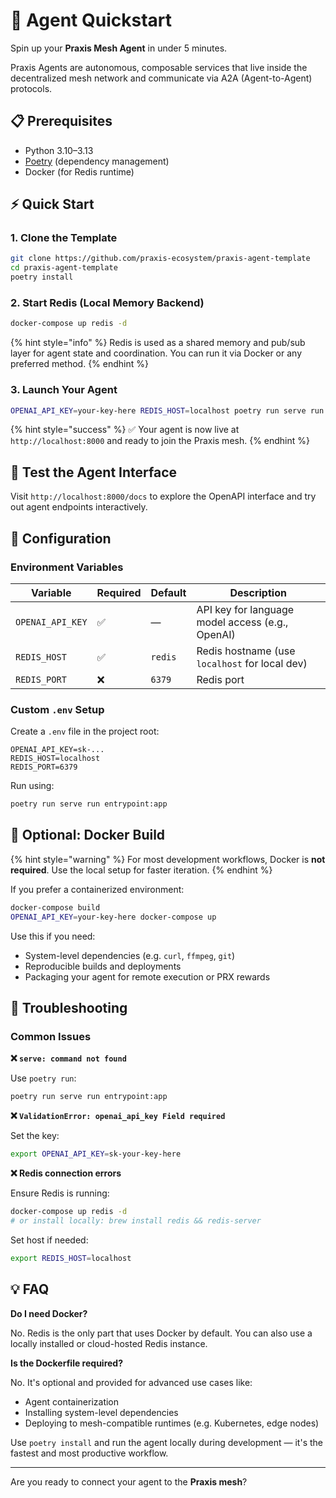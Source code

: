 # 🚀 Agent Quickstart

Spin up your **Praxis Mesh Agent** in under 5 minutes.

Praxis Agents are autonomous, composable services that live inside the decentralized mesh network and communicate via A2A (Agent-to-Agent) protocols.

## 📋 Prerequisites

- Python 3.10–3.13
- [Poetry](https://python-poetry.org/) (dependency management)
- Docker (for Redis runtime)

## ⚡ Quick Start

### 1. Clone the Template

```bash
git clone https://github.com/praxis-ecosystem/praxis-agent-template
cd praxis-agent-template
poetry install
````

### 2. Start Redis (Local Memory Backend)

```bash
docker-compose up redis -d
```

{% hint style="info" %}
Redis is used as a shared memory and pub/sub layer for agent state and coordination. You can run it via Docker or any preferred method.
{% endhint %}

### 3. Launch Your Agent

```bash
OPENAI_API_KEY=your-key-here REDIS_HOST=localhost poetry run serve run entrypoint:app
```

{% hint style="success" %}
✅ Your agent is now live at `http://localhost:8000` and ready to join the Praxis mesh.
{% endhint %}

## 🧪 Test the Agent Interface

Visit `http://localhost:8000/docs` to explore the OpenAPI interface and try out agent endpoints interactively.

## 🔧 Configuration

### Environment Variables

| Variable         | Required | Default | Description                                      |
| ---------------- | -------- | ------- | ------------------------------------------------ |
| `OPENAI_API_KEY` | ✅        | —       | API key for language model access (e.g., OpenAI) |
| `REDIS_HOST`     | ✅        | `redis` | Redis hostname (use `localhost` for local dev)   |
| `REDIS_PORT`     | ❌        | `6379`  | Redis port                                       |

### Custom `.env` Setup

Create a `.env` file in the project root:

```env
OPENAI_API_KEY=sk-...
REDIS_HOST=localhost
REDIS_PORT=6379
```

Run using:

```bash
poetry run serve run entrypoint:app
```

## 🐳 Optional: Docker Build

{% hint style="warning" %}
For most development workflows, Docker is **not required**. Use the local setup for faster iteration.
{% endhint %}

If you prefer a containerized environment:

```bash
docker-compose build
OPENAI_API_KEY=your-key-here docker-compose up
```

Use this if you need:

* System-level dependencies (e.g. `curl`, `ffmpeg`, `git`)
* Reproducible builds and deployments
* Packaging your agent for remote execution or PRX rewards

## 🚨 Troubleshooting

### Common Issues

**❌ `serve: command not found`**

Use `poetry run`:

```bash
poetry run serve run entrypoint:app
```

**❌ `ValidationError: openai_api_key Field required`**

Set the key:

```bash
export OPENAI_API_KEY=sk-your-key-here
```

**❌ Redis connection errors**

Ensure Redis is running:

```bash
docker-compose up redis -d
# or install locally: brew install redis && redis-server
```

Set host if needed:

```bash
export REDIS_HOST=localhost
```

## 💡 FAQ

**Do I need Docker?**

No. Redis is the only part that uses Docker by default. You can also use a locally installed or cloud-hosted Redis instance.

**Is the Dockerfile required?**

No. It's optional and provided for advanced use cases like:

* Agent containerization
* Installing system-level dependencies
* Deploying to mesh-compatible runtimes (e.g. Kubernetes, edge nodes)

Use `poetry install` and run the agent locally during development — it's the fastest and most productive workflow.

---

Are you ready to connect your agent to the **Praxis mesh**?
